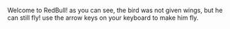 Welcome to RedBull!
as you can see, the bird was not given wings, but he can still fly!
use the arrow keys on your keyboard to make him fly.

